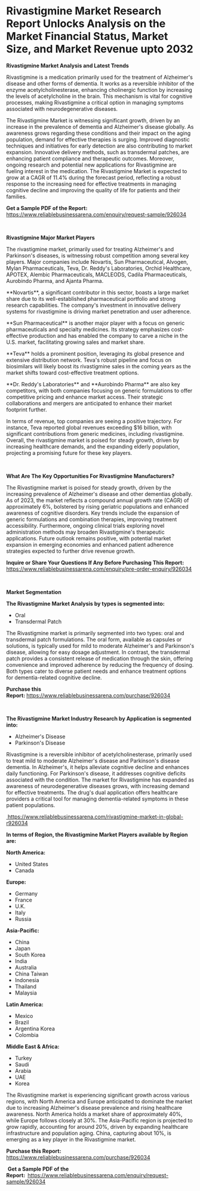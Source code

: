 <p><h1>Rivastigmine Market Research Report Unlocks Analysis on the Market Financial Status, Market Size, and Market Revenue upto 2032</h1></p><p><strong>Rivastigmine Market Analysis and Latest Trends</strong></p>
<p><p>Rivastigmine is a medication primarily used for the treatment of Alzheimer's disease and other forms of dementia. It works as a reversible inhibitor of the enzyme acetylcholinesterase, enhancing cholinergic function by increasing the levels of acetylcholine in the brain. This mechanism is vital for cognitive processes, making Rivastigmine a critical option in managing symptoms associated with neurodegenerative diseases.</p><p>The Rivastigmine Market is witnessing significant growth, driven by an increase in the prevalence of dementia and Alzheimer's disease globally. As awareness grows regarding these conditions and their impact on the aging population, demand for effective therapies is surging. Improved diagnostic techniques and initiatives for early detection are also contributing to market expansion. Innovative delivery methods, such as transdermal patches, are enhancing patient compliance and therapeutic outcomes. Moreover, ongoing research and potential new applications for Rivastigmine are fueling interest in the medication. The Rivastigmine Market is expected to grow at a CAGR of 11.4% during the forecast period, reflecting a robust response to the increasing need for effective treatments in managing cognitive decline and improving the quality of life for patients and their families.</p></p>
<p><strong>Get a Sample PDF of the Report:&nbsp;</strong> <a href="https://www.reliablebusinessarena.com/enquiry/request-sample/926034?utm_campaign=1871&utm_medium=2&utm_source=Github&utm_content=ia&utm_term=19042025&utm_id=rivastigmine">https://www.reliablebusinessarena.com/enquiry/request-sample/926034</a></p>
<p>&nbsp;</p>
<p><strong>Rivastigmine Major Market Players</strong></p>
<p><p>The rivastigmine market, primarily used for treating Alzheimer's and Parkinson's diseases, is witnessing robust competition among several key players. Major companies include Novartis, Sun Pharmaceutical, Alvogen, Mylan Pharmaceuticals, Teva, Dr. Reddy's Laboratories, Orchid Healthcare, APOTEX, Alembic Pharmaceuticals, MACLEODS, Cadila Pharmaceuticals, Aurobindo Pharma, and Ajanta Pharma.</p><p>**Novartis**, a significant contributor in this sector, boasts a large market share due to its well-established pharmaceutical portfolio and strong research capabilities. The company's investment in innovative delivery systems for rivastigmine is driving market penetration and user adherence.</p><p>**Sun Pharmaceutical** is another major player with a focus on generic pharmaceuticals and specialty medicines. Its strategy emphasizes cost-effective production and has enabled the company to carve a niche in the U.S. market, facilitating growing sales and market share.</p><p>**Teva** holds a prominent position, leveraging its global presence and extensive distribution network. Teva's robust pipeline and focus on biosimilars will likely boost its rivastigmine sales in the coming years as the market shifts toward cost-effective treatment options.</p><p>**Dr. Reddy's Laboratories** and **Aurobindo Pharma** are also key competitors, with both companies focusing on generic formulations to offer competitive pricing and enhance market access. Their strategic collaborations and mergers are anticipated to enhance their market footprint further.</p><p>In terms of revenue, top companies are seeing a positive trajectory. For instance, Teva reported global revenues exceeding $16 billion, with significant contributions from generic medicines, including rivastigmine. Overall, the rivastigmine market is poised for steady growth, driven by increasing healthcare demands, and the expanding elderly population, projecting a promising future for these key players.</p></p>
<p>&nbsp;</p>
<p><strong>What Are The Key Opportunities For Rivastigmine Manufacturers?</strong></p>
<p><p>The Rivastigmine market is poised for steady growth, driven by the increasing prevalence of Alzheimer's disease and other dementias globally. As of 2023, the market reflects a compound annual growth rate (CAGR) of approximately 6%, bolstered by rising geriatric populations and enhanced awareness of cognitive disorders. Key trends include the expansion of generic formulations and combination therapies, improving treatment accessibility. Furthermore, ongoing clinical trials exploring novel administration methods may broaden Rivastigmine's therapeutic applications. Future outlook remains positive, with potential market expansion in emerging economies and enhanced patient adherence strategies expected to further drive revenue growth.</p></p>
<p><strong>Inquire or Share Your Questions If Any Before Purchasing This Report:</strong> <a href="https://www.reliablebusinessarena.com/enquiry/pre-order-enquiry/926034?utm_campaign=1871&utm_medium=2&utm_source=Github&utm_content=ia&utm_term=19042025&utm_id=rivastigmine">https://www.reliablebusinessarena.com/enquiry/pre-order-enquiry/926034</a></p>
<p>&nbsp;</p>
<p><strong>Market Segmentation</strong></p>
<p><strong>The Rivastigmine Market Analysis by types is segmented into:</strong></p>
<p><ul><li>Oral</li><li>Transdermal Patch</li></ul></p>
<p><p>The Rivastigmine market is primarily segmented into two types: oral and transdermal patch formulations. The oral form, available as capsules or solutions, is typically used for mild to moderate Alzheimer's and Parkinson's disease, allowing for easy dosage adjustment. In contrast, the transdermal patch provides a consistent release of medication through the skin, offering convenience and improved adherence by reducing the frequency of dosing. Both types cater to diverse patient needs and enhance treatment options for dementia-related cognitive decline.</p></p>
<p><strong>Purchase this Report:&nbsp;</strong><a href="https://www.reliablebusinessarena.com/purchase/926034?utm_campaign=1871&utm_medium=2&utm_source=Github&utm_content=ia&utm_term=19042025&utm_id=rivastigmine">https://www.reliablebusinessarena.com/purchase/926034</a></p>
<p>&nbsp;</p>
<p><strong>The Rivastigmine Market Industry Research by Application is segmented into:</strong></p>
<p><ul><li>Alzheimer's Disease</li><li>Parkinson's Disease</li></ul></p>
<p><p>Rivastigmine is a reversible inhibitor of acetylcholinesterase, primarily used to treat mild to moderate Alzheimer's disease and Parkinson's disease dementia. In Alzheimer's, it helps alleviate cognitive decline and enhances daily functioning. For Parkinson's disease, it addresses cognitive deficits associated with the condition. The market for Rivastigmine has expanded as awareness of neurodegenerative diseases grows, with increasing demand for effective treatments. The drug's dual application offers healthcare providers a critical tool for managing dementia-related symptoms in these patient populations.</p></p>
<p><a href="https://www.reliablebusinessarena.com/rivastigmine-market-in-global-r926034?utm_campaign=1871&utm_medium=2&utm_source=Github&utm_content=ia&utm_term=19042025&utm_id=rivastigmine">&nbsp;https://www.reliablebusinessarena.com/rivastigmine-market-in-global-r926034</a></p>
<p><strong>In terms of Region, the Rivastigmine Market Players available by Region are:</strong></p>
<p>
    <p> <strong> North America: </strong>
        <ul>
            <li>United States</li>
            <li>Canada</li>
        </ul>
        </p> 
    <p> <strong> Europe: </strong>
        <ul>
            <li>Germany</li>
            <li>France</li>
            <li>U.K.</li>
            <li>Italy</li>
            <li>Russia</li>
        </ul>
        </p> 
    <p> <strong> Asia-Pacific: </strong>
        <ul>
            <li>China</li>
            <li>Japan</li>
            <li>South Korea</li>
            <li>India</li>
            <li>Australia</li>
            <li>China Taiwan</li>
            <li>Indonesia</li>
            <li>Thailand</li>
            <li>Malaysia</li>
        </ul>
        </p> 
    <p> <strong> Latin America: </strong>
        <ul>
            <li>Mexico</li>
            <li>Brazil</li>
            <li>Argentina Korea</li>
            <li>Colombia</li>
        </ul>
        </p> 
    <p> <strong> Middle East & Africa: </strong>
        <ul>
            <li>Turkey</li>
            <li>Saudi</li>
            <li>Arabia</li>
            <li>UAE</li>
            <li>Korea</li>
        </ul>
    </p>
    </p>
<p><p>The Rivastigmine market is experiencing significant growth across various regions, with North America and Europe anticipated to dominate the market due to increasing Alzheimer's disease prevalence and rising healthcare awareness. North America holds a market share of approximately 40%, while Europe follows closely at 30%. The Asia-Pacific region is projected to grow rapidly, accounting for around 20%, driven by expanding healthcare infrastructure and population aging. China, capturing about 10%, is emerging as a key player in the Rivastigmine market.</p></p>
<p><strong>Purchase this Report: </strong><a href="https://www.reliablebusinessarena.com/purchase/926034?utm_campaign=1871&utm_medium=2&utm_source=Github&utm_content=ia&utm_term=19042025&utm_id=rivastigmine">https://www.reliablebusinessarena.com/purchase/926034</a></p>
<p>&nbsp;<strong>Get a Sample PDF of the Report:&nbsp;&nbsp;</strong><a href="https://www.reliablebusinessarena.com/enquiry/request-sample/926034?utm_campaign=1871&utm_medium=2&utm_source=Github&utm_content=ia&utm_term=19042025&utm_id=rivastigmine">https://www.reliablebusinessarena.com/enquiry/request-sample/926034</a></p>
<p><strong></strong></p>
<p><p></p><p></p><p></p></p>